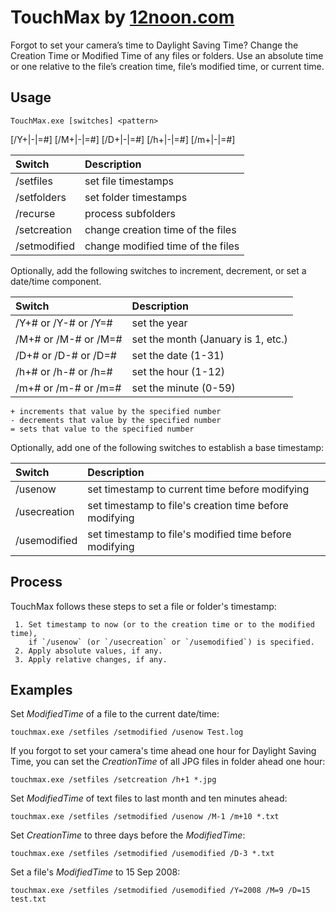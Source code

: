 # TouchMax by [12noon.com](https://12noon.com)

Forgot to set your camera’s time to Daylight Saving Time? Change the Creation Time or Modified Time of any files or folders. Use an absolute time or one relative to the file’s creation time, file’s modified time, or current time.


## Usage

`TouchMax.exe [switches] <pattern>`

[/Y+|-|=#] [/M+|-|=#] [/D+|-|=#] [/h+|-|=#] [/m+|-|=#]


| Switch | Description |
| :----- | :---------- |
| /setfiles | set file timestamps
| /setfolders | set folder timestamps
| /recurse | process subfolders
| /setcreation | change creation time of the files
| /setmodified | change modified time of the files

Optionally, add the following switches to increment, decrement, or set a date/time component.

| Switch | Description |
| :----- | :---------- |
| /Y+# or /Y-# or /Y=# | set the year
| /M+# or /M-# or /M=# | set the month (January is 1, etc.)
| /D+# or /D-# or /D=# | set the date (1-31)
| /h+# or /h-# or /h=#  | set the hour (1-12)
| /m+# or /m-# or /m=#  | set the minute (0-59)

	+ increments that value by the specified number
	- decrements that value by the specified number
	= sets that value to the specified number

Optionally, add one of the following switches to establish a base timestamp:

| Switch | Description |
| :----- | :---------- |
| /usenow | set timestamp to current time before modifying
| /usecreation | set timestamp to file's creation time before modifying
| /usemodified | set timestamp to file's modified time before modifying

## Process

TouchMax follows these steps to set a file or folder's timestamp:

	 1. Set timestamp to now (or to the creation time or to the modified time),
		if `/usenow` (or `/usecreation` or `/usemodified`) is specified.
	 2. Apply absolute values, if any.
	 3. Apply relative changes, if any.

## Examples

Set *ModifiedTime* of a file to the current date/time:

	touchmax.exe /setfiles /setmodified /usenow Test.log

If you forgot to set your camera's time ahead one hour for Daylight Saving Time,
you can set the *CreationTime* of all JPG files in folder ahead one hour:

	touchmax.exe /setfiles /setcreation /h+1 *.jpg

Set *ModifiedTime* of text files to last month and ten minutes ahead:

	touchmax.exe /setfiles /setmodified /usenow /M-1 /m+10 *.txt

Set *CreationTime* to three days before the *ModifiedTime*:

	touchmax.exe /setfiles /setmodified /usemodified /D-3 *.txt

Set a file's *ModifiedTime* to 15 Sep 2008:

	touchmax.exe /setfiles /setmodified /usemodified /Y=2008 /M=9 /D=15 test.txt

